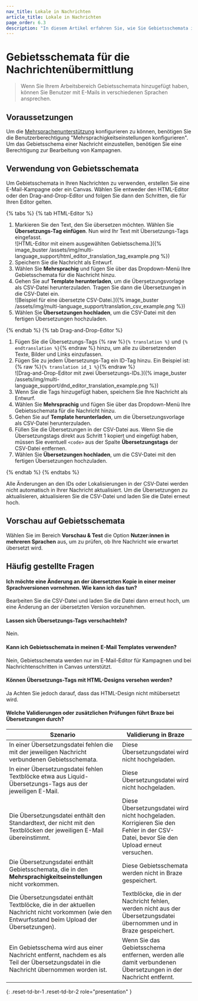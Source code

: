 ```yaml
---
nav_title: Lokale in Nachrichten
article_title: Lokale in Nachrichten
page_order: 6.3
description: "In diesem Artikel erfahren Sie, wie Sie Gebietsschemata in Ihren Nachrichten verwenden können."
---
```


# Gebietsschemata für die Nachrichtenübermittlung

> Wenn Sie Ihrem Arbeitsbereich Gebietsschemata hinzugefügt haben, können Sie Benutzer mit E-Mails in verschiedenen Sprachen ansprechen.

## Voraussetzungen

Um die [Mehrsprachenunterstützung]({{site.baseurl}}/multi_language_support/) konfigurieren zu können, benötigen Sie die Benutzerberechtigung "Mehrsprachigkeitseinstellungen konfigurieren". Um das Gebietsschema einer Nachricht einzustellen, benötigen Sie eine Berechtigung zur Bearbeitung von Kampagnen.

## Verwendung von Gebietsschemata

Um Gebietsschemata in Ihren Nachrichten zu verwenden, erstellen Sie eine E-Mail-Kampagne oder ein Canvas. Wählen Sie entweder den HTML-Editor oder den Drag-and-Drop-Editor und folgen Sie dann den Schritten, die für Ihren Editor gelten.

{% tabs %}
{% tab HTML-Editor %}

1. Markieren Sie den Text, den Sie übersetzen möchten. Wählen Sie **Übersetzungs-Tag einfügen**. Nun wird Ihr Text mit Übersetzungs-Tags eingefasst. <br>![HTML-Editor mit einem ausgewählten Gebietsschema.]({% image_buster /assets/img/multi-language_support/html_editor_translation_tag_example.png %})
2. Speichern Sie die Nachricht als Entwurf.
3. Wählen Sie **Mehrsprachig** und fügen Sie über das Dropdown-Menü Ihre Gebietsschemata für die Nachricht hinzu.
4. Gehen Sie auf **Template herunterladen**, um die Übersetzungsvorlage als CSV-Datei herunterzuladen. Tragen Sie dann die Übersetzungen in die CSV-Datei ein. <br>![Beispiel für eine übersetzte CSV-Datei.]({% image_buster /assets/img/multi-language_support/translation_csv_example.png %})
5. Wählen Sie **Übersetzungen hochladen**, um die CSV-Datei mit den fertigen Übersetzungen hochzuladen.

{% endtab %}
{% tab Drag-and-Drop-Editor %}

1. Fügen Sie die Übersetzungs-Tags {% raw %}`{% translation %}` und `{% endtranslation %}`{% endraw %} hinzu, um alle zu übersetzenden Texte, Bilder und Links einzufassen. 
2. Fügen Sie zu jedem Übersetzungs-Tag ein ID-Tag hinzu. Ein Beispiel ist: {% raw %}`{% translation id_1 %}`{% endraw %} <br>![Drag-and-Drop-Editor mit zwei Übersetzungs-IDs.]({% image_buster /assets/img/multi-language_support/dnd_editor_translation_example.png %})
3. Wenn Sie die Tags hinzugefügt haben, speichern Sie Ihre Nachricht als Entwurf.
4. Wählen Sie **Mehrsprachig** und fügen Sie über das Dropdown-Menü Ihre Gebietsschemata für die Nachricht hinzu.
5. Gehen Sie auf **Template herunterladen**, um die Übersetzungsvorlage als CSV-Datei herunterzuladen. 
6. Füllen Sie die Übersetzungen in der CSV-Datei aus. Wenn Sie die Übersetzungstags direkt aus Schritt 1 kopiert und eingefügt haben, müssen Sie eventuell `<code>` aus der Spalte **Übersetzungstags** der CSV-Datei entfernen.
7. Wählen Sie **Übersetzungen hochladen**, um die CSV-Datei mit den fertigen Übersetzungen hochzuladen.

{% endtab %}
{% endtabs %}

Alle Änderungen an den IDs oder Lokalisierungen in der CSV-Datei werden nicht automatisch in Ihrer Nachricht aktualisiert. Um die Übersetzungen zu aktualisieren, aktualisieren Sie die CSV-Datei und laden Sie die Datei erneut hoch.

## Vorschau auf Gebietsschemata

Wählen Sie im Bereich **Vorschau & Test** die Option **Nutzer:innen in mehreren Sprachen** aus, um zu prüfen, ob Ihre Nachricht wie erwartet übersetzt wird.

## Häufig gestellte Fragen

#### Ich möchte eine Änderung an der übersetzten Kopie in einer meiner Sprachversionen vornehmen. Wie kann ich das tun?
Bearbeiten Sie die CSV-Datei und laden Sie die Datei dann erneut hoch, um eine Änderung an der übersetzten Version vorzunehmen.

#### Lassen sich Übersetzungs-Tags verschachteln?
Nein.

#### Kann ich Gebietsschemata in meinen E-Mail Templates verwenden?
Nein, Gebietsschemata werden nur im E-Mail-Editor für Kampagnen und bei Nachrichtenschritten in Canvas unterstützt.

#### Können Übersetzungs-Tags mit HTML-Designs versehen werden?
Ja Achten Sie jedoch darauf, dass das HTML-Design nicht mitübersetzt wird.

#### Welche Validierungen oder zusätzlichen Prüfungen führt Braze bei Übersetzungen durch?

| Szenario                                                                                                                                                 | Validierung in Braze                                                                                            |
|----------------------------------------------------------------------------------------------------------------------------------------------------------|----------------------------------------------------------------------------------------------------------------|
| In einer Übersetzungsdatei fehlen die mit der jeweiligen Nachricht verbundenen Gebietsschemata.                                                                               | Diese Übersetzungsdatei wird nicht hochgeladen.                                                                       |
| In einer Übersetzungsdatei fehlen Textblöcke etwa aus Liquid-Übersetzungs-Tags aus der jeweiligen E-Mail.                                | Diese Übersetzungsdatei wird nicht hochgeladen.                                                                       |
| Die Übersetzungsdatei enthält den Standardtext, der nicht mit den Textblöcken der jeweiligen E-Mail übereinstimmt.                                          | Diese Übersetzungsdatei wird nicht hochgeladen. Korrigieren Sie den Fehler in der CSV-Datei, bevor Sie den Upload erneut versuchen.               |
| Die Übersetzungsdatei enthält Gebietsschemata, die in den **Mehrsprachigkeitseinstellungen** nicht vorkommen.                                                           | Diese Gebietsschemata werden nicht in Braze gespeichert.                                                                      |
| Die Übersetzungsdatei enthält Textblöcke, die in der aktuellen Nachricht nicht vorkommen (wie den Entwurfsstand beim Upload der Übersetzungen). | Textblöcke, die in der Nachricht fehlen, werden nicht aus der Übersetzungsdatei übernommen und in Braze gespeichert. |
| Ein Gebietsschema wird aus einer Nachricht entfernt, nachdem es als Teil der Übersetzungsdatei in die Nachricht übernommen worden ist.                           | Wenn Sie das Gebietsschema entfernen, werden alle damit verbundenen Übersetzungen in der Nachricht entfernt.                   |
{: .reset-td-br-1 .reset-td-br-2 role="presentation" }